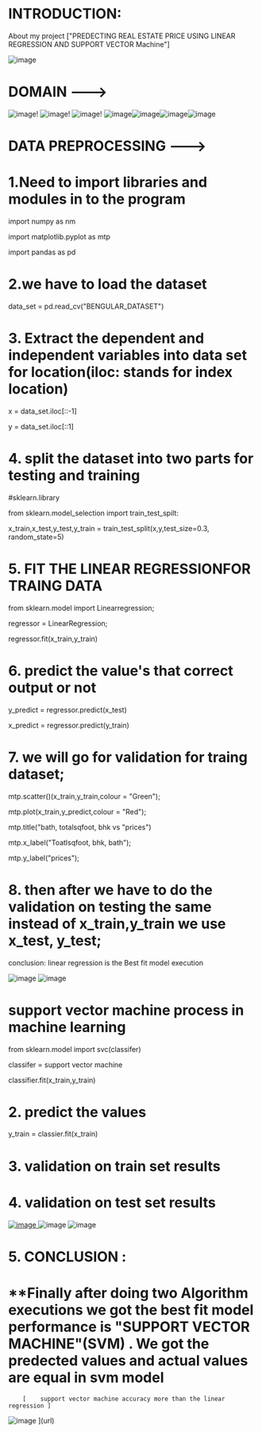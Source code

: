 # INTRODUCTION:

About my project ["PREDECTING REAL ESTATE PRICE USING LINEAR REGRESSION AND SUPPORT VECTOR Machine"] 
                 
![image](https://github.com/manikantareddychamala/PREDICTING-REAL-ESTATE-PRICE-A-COMPARATIVE-ANALYSIS-OF-LINEAR-REGRESSION-AND-SUPPORT-VECTOR-MACHINE/assets/162694056/0dfe5b8e-1096-4009-ab7a-282460148c27)

# DOMAIN --->
![image](https://github.com/manikantareddychamala/PREDICTING-REAL-ESTATE-PRICE-A-COMPARATIVE-ANALYSIS-OF-LINEAR-REGRESSION-AND-SUPPORT-VECTOR-MACHINE/assets/162694056/18441df2-27a1-4e02-93a7-0d613fcc299e)!
![image](https://github.com/manikantareddychamala/PREDICTING-REAL-ESTATE-PRICE-A-COMPARATIVE-ANALYSIS-OF-LINEAR-REGRESSION-AND-SUPPORT-VECTOR-MACHINE/assets/162694056/9fbe3996-ab7e-4834-a695-31f7f4ff3a69)! 
![image](https://github.com/manikantareddychamala/PREDICTING-REAL-ESTATE-PRICE-A-COMPARATIVE-ANALYSIS-OF-LINEAR-REGRESSION-AND-SUPPORT-VECTOR-MACHINE/assets/162694056/5db2af12-c4c3-4002-8cd6-3f1de82f0ea0)!  ![image](https://github.com/manikantareddychamala/PREDICTING-REAL-ESTATE-PRICE-A-COMPARATIVE-ANALYSIS-OF-LINEAR-REGRESSION-AND-SUPPORT-VECTOR-MACHINE/assets/162694056/807bec53-6344-4ce3-8697-31fd83968db0)![image](https://github.com/manikantareddychamala/PREDICTING-REAL-ESTATE-PRICE-A-COMPARATIVE-ANALYSIS-OF-LINEAR-REGRESSION-AND-SUPPORT-VECTOR-MACHINE/assets/162694056/673f93ed-9dd8-4efc-9d20-49b146f909e1)![image](https://github.com/manikantareddychamala/PREDICTING-REAL-ESTATE-PRICE-A-COMPARATIVE-ANALYSIS-OF-LINEAR-REGRESSION-AND-SUPPORT-VECTOR-MACHINE/assets/162694056/a48a1cd7-f7b3-4ea4-a31d-b637c96bd74c)![image](https://github.com/manikantareddychamala/PREDICTING-REAL-ESTATE-PRICE-A-COMPARATIVE-ANALYSIS-OF-LINEAR-REGRESSION-AND-SUPPORT-VECTOR-MACHINE/assets/162694056/239ad3c8-11ab-4d67-b46b-f528a5f3b832)







# DATA PREPROCESSING --->

# 1.Need to import libraries and modules in to the program
 
  import numpy as nm
  
  import matplotlib.pyplot as mtp
  
  import pandas as pd
  
# 2.we have to load the dataset
data_set = pd.read_cv("BENGULAR_DATASET")

# 3. Extract the dependent and independent variables into data set for location(iloc: stands for index location)
x = data_set.iloc[::-1]

y = data_set.iloc[::1]
# 4. split the dataset into two parts for testing and training
#sklearn.library

from sklearn.model_selection import train_test_spilt:

x_train,x_test,y_test,y_train = train_test_split(x,y,test_size=0.3, random_state=5)

# 5. FIT THE LINEAR REGRESSIONFOR TRAING DATA
from sklearn.model import Linearregression;

regressor = LinearRegression;

regressor.fit(x_train,y_train)

# 6. predict the value's that correct output or not
y_predict = regressor.predict(x_test)

x_predict = regressor.predict(y_train)

# 7.  we will go for validation for traing dataset;
mtp.scatter()(x_train,y_train,colour = "Green");

mtp.plot(x_train,y_predict,colour = "Red");

mtp.title("bath, totalsqfoot, bhk vs "prices")

mtp.x_label("Toatlsqfoot, bhk, bath");

mtp.y_label("prices");
# 8. then after we have to do the validation on testing the same instead of x_train,y_train we use x_test, y_test;
conclusion: linear regression is the Best fit model execution


![image](https://github.com/manikantareddychamala/PREDICTING-REAL-ESTATE-PRICE-A-COMPARATIVE-ANALYSIS-OF-LINEAR-REGRESSION-AND-SUPPORT-VECTOR-MACHINE/assets/162694056/c65e6102-d161-4bd6-9433-44212d37b59f) ![image](https://github.com/manikantareddychamala/PREDICTING-REAL-ESTATE-PRICE-A-COMPARATIVE-ANALYSIS-OF-LINEAR-REGRESSION-AND-SUPPORT-VECTOR-MACHINE/assets/162694056/cd6fed58-c523-4bd2-8fe9-4f3e13770392)


# support vector machine process in machine learning
from sklearn.model import svc(classifer)

classifer = support vector machine

classifier.fit(x_train,y_train)

# 2. predict the values
y_train = classier.fit(x_train)

# 3. validation on train set results

# 4. validation on test set results
[
![image](https://github.com/manikantareddychamala/PREDICTING-REAL-ESTATE-PRICE-A-COMPARATIVE-ANALYSIS-OF-LINEAR-REGRESSION-AND-SUPPORT-VECTOR-MACHINE/assets/162694056/7514b35a-d017-4f07-bbc3-67ac81ab6fec)
](url) ![image](https://github.com/manikantareddychamala/PREDICTING-REAL-ESTATE-PRICE-A-COMPARATIVE-ANALYSIS-OF-LINEAR-REGRESSION-AND-SUPPORT-VECTOR-MACHINE/assets/162694056/2bc38d8b-1b12-408a-877f-12d5dbc8cf33) ![image](https://github.com/manikantareddychamala/PREDICTING-REAL-ESTATE-PRICE-A-COMPARATIVE-ANALYSIS-OF-LINEAR-REGRESSION-AND-SUPPORT-VECTOR-MACHINE/assets/162694056/3bfb9ef8-1059-482d-83d3-d96381757fc2)

# 5. CONCLUSION : 

# **Finally after doing two Algorithm executions we got the best fit model performance is "SUPPORT VECTOR MACHINE"(SVM) . We got the predected values and actual values are equal in svm model
      
        [    support vector machine accuracy more than the linear regression ]
![image](https://github.com/manikantareddychamala/PREDICTING-REAL-ESTATE-PRICE-A-COMPARATIVE-ANALYSIS-OF-LINEAR-REGRESSION-AND-SUPPORT-VECTOR-MACHINE/assets/162694056/bf00cf64-c523-4da3-a50f-875066f295e6)
](url)


